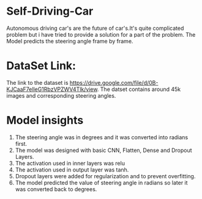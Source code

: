 # Self-Driving-Car
Autonomous driving car's are the future of car's.It's quite complicated problem but i have tried to provide a solution for a part of the problem.
The Model predicts the steering angle frame by frame.


# DataSet Link:
The link to the dataset is https://drive.google.com/file/d/0B-KJCaaF7elleG1RbzVPZWV4Tlk/view. The datset contains around 45k images and corresponding steering angles.

# Model insights
1. The steering angle was in degrees and it was converted into radians first.
2. The model was designed with basic CNN, Flatten, Dense and Dropout Layers.
3. The activation used in inner layers was relu
4. The activation used in output layer was tanh.
5. Dropout layers were added for regularization and to prevent overfitting.
6. The model predicted the value of steering angle in radians so later it was converted back to degrees.

